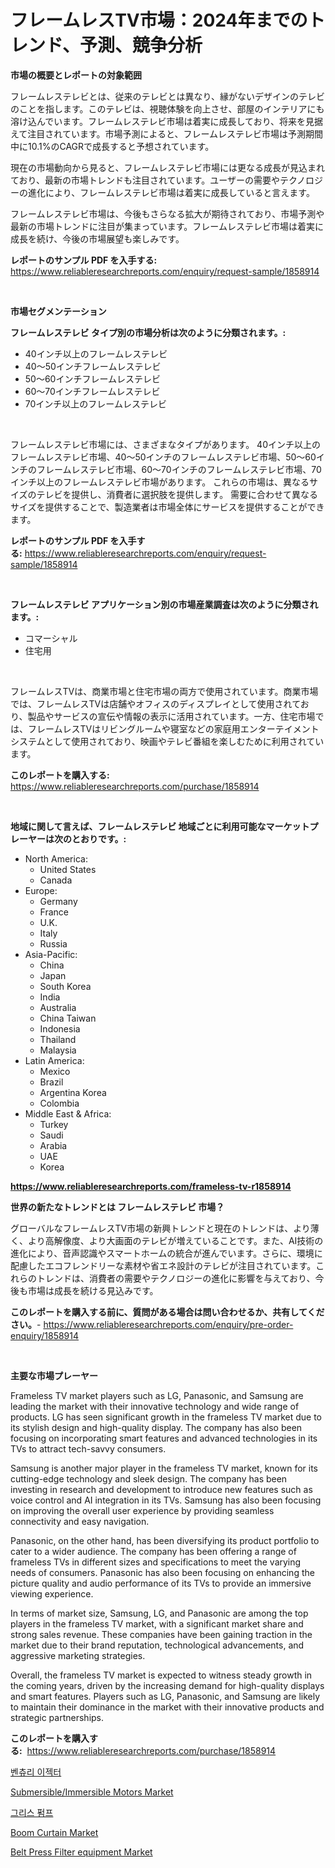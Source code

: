 <p><h1>フレームレスTV市場：2024年までのトレンド、予測、競争分析</h1></p><p><strong>市場の概要とレポートの対象範囲</strong></p>
<p><p>フレームレステレビとは、従来のテレビとは異なり、縁がないデザインのテレビのことを指します。このテレビは、視聴体験を向上させ、部屋のインテリアにも溶け込んでいます。フレームレステレビ市場は着実に成長しており、将来を見据えて注目されています。市場予測によると、フレームレステレビ市場は予測期間中に10.1%のCAGRで成長すると予想されています。</p><p>現在の市場動向から見ると、フレームレステレビ市場には更なる成長が見込まれており、最新の市場トレンドも注目されています。ユーザーの需要やテクノロジーの進化により、フレームレステレビ市場は着実に成長していると言えます。</p><p>フレームレステレビ市場は、今後もさらなる拡大が期待されており、市場予測や最新の市場トレンドに注目が集まっています。フレームレステレビ市場は着実に成長を続け、今後の市場展望も楽しみです。</p></p>
<p><strong>レポートのサンプル PDF を入手する:</strong> <a href="https://www.reliableresearchreports.com/enquiry/request-sample/1858914">https://www.reliableresearchreports.com/enquiry/request-sample/1858914</a></p>
<p>&nbsp;</p>
<p><strong>市場セグメンテーション</strong></p>
<p><strong>フレームレステレビ タイプ別の市場分析は次のように分類されます。:</strong></p>
<p><ul><li>40インチ以上のフレームレステレビ</li><li>40〜50インチフレームレステレビ</li><li>50〜60インチフレームレステレビ</li><li>60〜70インチフレームレステレビ</li><li>70インチ以上のフレームレステレビ</li></ul></p>
<p>&nbsp;</p>
<p><p>フレームレステレビ市場には、さまざまなタイプがあります。 40インチ以上のフレームレステレビ市場、40〜50インチのフレームレステレビ市場、50〜60インチのフレームレステレビ市場、60〜70インチのフレームレステレビ市場、70インチ以上のフレームレステレビ市場があります。 これらの市場は、異なるサイズのテレビを提供し、消費者に選択肢を提供します。 需要に合わせて異なるサイズを提供することで、製造業者は市場全体にサービスを提供することができます。</p></p>
<p><strong>レポートのサンプル PDF を入手する:</strong>&nbsp;<a href="https://www.reliableresearchreports.com/enquiry/request-sample/1858914">https://www.reliableresearchreports.com/enquiry/request-sample/1858914</a></p>
<p>&nbsp;</p>
<p><strong> フレームレステレビ アプリケーション別の市場産業調査は次のように分類されます。:</strong></p>
<p><ul><li>コマーシャル</li><li>住宅用</li></ul></p>
<p>&nbsp;</p>
<p><p>フレームレスTVは、商業市場と住宅市場の両方で使用されています。商業市場では、フレームレスTVは店舗やオフィスのディスプレイとして使用されており、製品やサービスの宣伝や情報の表示に活用されています。一方、住宅市場では、フレームレスTVはリビングルームや寝室などの家庭用エンターテイメントシステムとして使用されており、映画やテレビ番組を楽しむために利用されています。</p></p>
<p><strong>このレポートを購入する:</strong>&nbsp; <a href="https://www.reliableresearchreports.com/purchase/1858914">https://www.reliableresearchreports.com/purchase/1858914</a></p>
<p>&nbsp;</p>
<p><strong>地域に関して言えば、フレームレステレビ 地域ごとに利用可能なマーケットプレーヤーは次のとおりです。:</strong></p>
<p><ul>
    <li>
        North America:
        <ul>
            <li>United States</li>
            <li>Canada</li>
        </ul>
    </li>
    <li>
        Europe:
        <ul>
            <li>Germany</li>
            <li>France</li>
            <li>U.K.</li>
            <li>Italy</li>
            <li>Russia</li>
        </ul>
    </li>
    <li>
        Asia-Pacific:
        <ul>
            <li>China</li>
            <li>Japan</li>
            <li>South Korea</li>
            <li>India</li>
            <li>Australia</li>
            <li>China Taiwan</li>
            <li>Indonesia</li>
            <li>Thailand</li>
            <li>Malaysia</li>
        </ul>
    </li>
    <li>
        Latin America:
        <ul>
            <li>Mexico</li>
            <li>Brazil</li>
            <li>Argentina Korea</li>
            <li>Colombia</li>
        </ul>
    </li>
    <li>
        Middle East & Africa:
        <ul>
            <li>Turkey</li>
            <li>Saudi</li>
            <li>Arabia</li>
            <li>UAE</li>
            <li>Korea</li>
        </ul>
    </li>
    </ul></p>
<p><strong><a href="https://www.reliableresearchreports.com/frameless-tv-r1858914">https://www.reliableresearchreports.com/frameless-tv-r1858914</a></strong>&nbsp;</p>
<p><strong>世界の新たなトレンドとは フレームレステレビ 市場？</strong></p>
<p><p>グローバルなフレームレスTV市場の新興トレンドと現在のトレンドは、より薄く、より高解像度、より大画面のテレビが増えていることです。また、AI技術の進化により、音声認識やスマートホームの統合が進んでいます。さらに、環境に配慮したエコフレンドリーな素材や省エネ設計のテレビが注目されています。これらのトレンドは、消費者の需要やテクノロジーの進化に影響を与えており、今後も市場は成長を続ける見込みです。</p></p>
<p><strong>このレポートを購入する前に、質問がある場合は問い合わせるか、共有してください。</strong>- <a href="https://www.reliableresearchreports.com/enquiry/pre-order-enquiry/1858914">https://www.reliableresearchreports.com/enquiry/pre-order-enquiry/1858914</a></p>
<p>&nbsp;</p>
<p><strong>主要な市場プレーヤー</strong></p>
<p><p>Frameless TV market players such as LG, Panasonic, and Samsung are leading the market with their innovative technology and wide range of products. LG has seen significant growth in the frameless TV market due to its stylish design and high-quality display. The company has also been focusing on incorporating smart features and advanced technologies in its TVs to attract tech-savvy consumers.</p><p>Samsung is another major player in the frameless TV market, known for its cutting-edge technology and sleek design. The company has been investing in research and development to introduce new features such as voice control and AI integration in its TVs. Samsung has also been focusing on improving the overall user experience by providing seamless connectivity and easy navigation.</p><p>Panasonic, on the other hand, has been diversifying its product portfolio to cater to a wider audience. The company has been offering a range of frameless TVs in different sizes and specifications to meet the varying needs of consumers. Panasonic has also been focusing on enhancing the picture quality and audio performance of its TVs to provide an immersive viewing experience.</p><p>In terms of market size, Samsung, LG, and Panasonic are among the top players in the frameless TV market, with a significant market share and strong sales revenue. These companies have been gaining traction in the market due to their brand reputation, technological advancements, and aggressive marketing strategies.</p><p>Overall, the frameless TV market is expected to witness steady growth in the coming years, driven by the increasing demand for high-quality displays and smart features. Players such as LG, Panasonic, and Samsung are likely to maintain their dominance in the market with their innovative products and strategic partnerships.</p></p>
<p><strong>このレポートを購入する:</strong>&nbsp;&nbsp;<a href="https://www.reliableresearchreports.com/purchase/1858914">https://www.reliableresearchreports.com/purchase/1858914</a></p>
<p><p><a href="https://github.com/shade463/Market-Research-Report-List-1/blob/main/321909836342.md">벤츄리 이젝터</a></p><p><a href="https://github.com/joannesouthgate/Market-Research-Report-List-3/blob/main/submersibleimmersible-motors-market.md">Submersible/Immersible Motors Market</a></p><p><a href="https://github.com/FelipeGrrady654556/Market-Research-Report-List-1/blob/main/569804536341.md">그리스 펌프</a></p><p><a href="https://issuu.com/reportprime-2/docs/boom-curtain-market-size-2030.pptx">Boom Curtain Market</a></p><p><a href="https://github.com/wwwkeltoum/Market-Research-Report-List-3/blob/main/belt-press-filter-equipment-market.md">Belt Press Filter equipment Market</a></p></p>